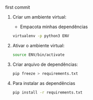 first commit

1. Criar um ambiente virtual:
    - Empacota minhas dependências
    ```BASH
    virtualenv -p python3 ENV 
    ```
2. Ativar o ambiente virtual:
    ```BASH
    source ENV/bin/activate 
    ``` 
3. Criar arquivo de dependências:
    ```BASH
    pip freeze > requirements.txt 
    ```  

4. Para instalar as dependências
    ```BASH
    pip install -r requirements.txt 
    ```
